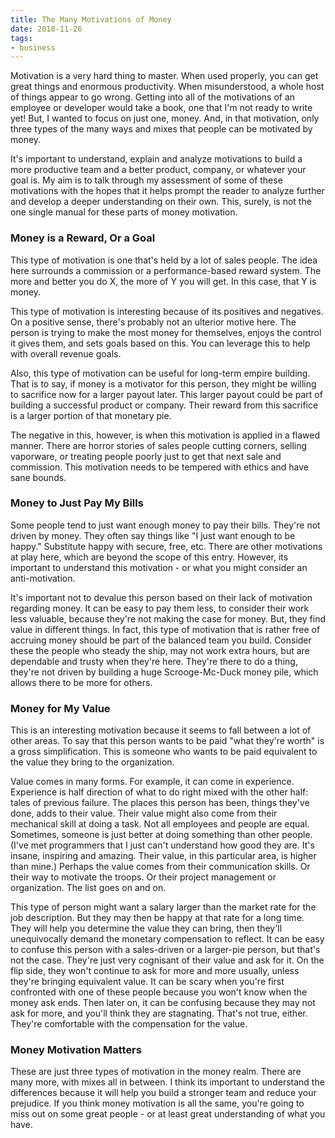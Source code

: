 ```yaml
---
title: The Many Motivations of Money
date: 2018-11-26
tags:
- business
---
```

Motivation is a very hard thing to master. When used properly, you can get great things and enormous productivity. When misunderstood, a whole host of things appear to go wrong. Getting into all of the motivations of an employee or developer would take a book, one that I'm not ready to write yet! But, I wanted to focus on just one, money.  And, in that motivation, only three types of the many ways and mixes that people can be motivated by money.  

<!--more-->

It's important to understand, explain and analyze motivations to build a more productive team and a better product, company, or whatever your goal is. My aim is to talk through my assessment of some of these motivations with the hopes that it helps prompt the reader to analyze further and develop a deeper understanding on their own. This, surely, is not the one single manual for these parts of money motivation.

### Money is a Reward, Or a Goal

This type of motivation is one that's held by a lot of sales people.  The idea here surrounds a commission or a performance-based reward system.  The more and better you do X, the more of Y you will get.  In this case, that Y is money.  

This type of motivation is interesting because of its positives and negatives.  On a positive sense, there's probably not an ulterior motive here. The person is trying to make the most money for themselves, enjoys the control it gives them, and sets goals based on this. You can leverage this to help with overall revenue goals.

Also, this type of motivation can be useful for long-term empire building. That is to say, if money is a motivator for this person, they might be willing to sacrifice now for a larger payout later.  This larger payout could be part of building a successful product or company.  Their reward from this sacrifice is a larger portion of that monetary pie.

The negative in this, however, is when this motivation is applied in a flawed manner.  There are horror stories of sales people cutting corners, selling vaporware, or treating people poorly just to get that next sale and commission.  This motivation needs to be tempered with ethics and have sane bounds.

### Money to Just Pay My Bills

Some people tend to just want enough money to pay their bills. They're not driven by money.  They often say things like "I just want enough to be happy."  Substitute happy with secure, free, etc.  There are other motivations at play here, which are beyond the scope of this entry. However, its important to understand this motivation - or what you might consider an anti-motivation.

It's important not to devalue this person based on their lack of motivation regarding money.  It can be easy to pay them less, to consider their work less valuable, because they're not making the case for money. But, they find value in different things.  In fact, this type of motivation that is rather free of accruing money should be part of the balanced team you build.  Consider these the people who steady the ship, may not work extra hours, but are dependable and trusty when they're here. They're there to do a thing, they're not driven by building a huge Scrooge-Mc-Duck money pile, which allows there to be more for others.

### Money for My Value

This is an interesting motivation because it seems to fall between a lot of other areas.  To say that this person wants to be paid "what they're worth" is a gross simplification.  This is someone who wants to be paid equivalent to the value they bring to the organization.

Value comes in many forms. For example, it can come in experience.  Experience is half direction of what to do right mixed with the other half: tales of previous failure.  The places this person has been, things they've done, adds to their value.  Their value might also come from their mechanical skill at doing a task.  Not all employees and people are equal. Sometimes, someone is just better at doing something than other people. (I've met programmers that I just can't understand how good they are. It's insane, inspiring and amazing. Their value, in this particular area, is higher than mine.)  Perhaps the value comes from their communication skills. Or their way to motivate the troops. Or their project management or organization. The list goes on and on.

This type of person might want a salary larger than the market rate for the job description. But they may then be happy at that rate for a long time. They will help you determine the value they can bring, then they'll unequivocally demand the monetary compensation to reflect.  It can be easy to confuse this person with a sales-driven or a larger-pie person, but that's not the case. They're just very cognisant of their value and ask for it.  On the flip side, they won't continue to ask for more and more usually, unless they're bringing equivalent value. It can be scary when you're first confronted with one of these people because you won't know when the money ask ends.  Then later on, it can be confusing because they may not ask for more, and you'll think they are stagnating. That's not true, either.  They're comfortable with the compensation for the value.

### Money Motivation Matters

These are just three types of motivation in the money realm. There are many more, with mixes all in between.  I think its important to understand the differences because it will help you build a stronger team and reduce your prejudice.  If you think money motivation is all the same, you're going to miss out on some great people - or at least great understanding of what you have.